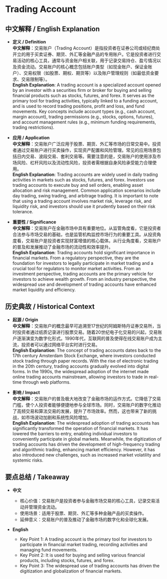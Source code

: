 # Trading Account

## 中文解释 / English Explanation

* **定义 / Definition**  
  **中文解释**：交易账户（Trading Account）是指投资者在证券公司或经纪商处开立的用于买卖证券、期货、外汇等金融产品的专用账户。它是投资者进行交易活动的核心工具，通常与资金账户相关联，用于记录交易持仓、盈亏情况以及资金流动。交易账户的核心概念包括账户类型（如现金账户、保证金账户）、交易权限（如股票、期权、期货等）以及账户管理规则（如最低资金要求、交易限制等）。  
  **English Explanation**: A trading account is a specialized account opened by an investor with a securities firm or broker for buying and selling financial products such as stocks, futures, and forex. It serves as the primary tool for trading activities, typically linked to a funding account, and is used to record trading positions, profit and loss, and fund movements. Key concepts include account types (e.g., cash account, margin account), trading permissions (e.g., stocks, options, futures), and account management rules (e.g., minimum funding requirements, trading restrictions).

* **应用 / Application**  
  **中文解释**：交易账户广泛应用于股票、期货、外汇等市场的日常交易中。投资者通过交易账户进行买卖操作，实现资产配置和风险管理。常见的应用场景包括日内交易、波段交易、套利交易等。需要注意的是，交易账户的使用涉及市场风险、杠杆风险以及流动性风险，投资者需根据自身风险承受能力合理使用。  
  **English Explanation**: Trading accounts are widely used in daily trading activities in markets such as stocks, futures, and forex. Investors use trading accounts to execute buy and sell orders, enabling asset allocation and risk management. Common application scenarios include day trading, swing trading, and arbitrage trading. It is important to note that using a trading account involves market risk, leverage risk, and liquidity risk, and investors should use it prudently based on their risk tolerance.

* **重要性 / Significance**  
  **中文解释**：交易账户在金融市场中具有重要地位。从监管角度看，它是投资者合法参与市场交易的基础，也是监管机构监控市场行为的重要工具。从投资角度看，交易账户是投资者实现财富增值的核心载体。从行业角度看，交易账户的普及和发展推动了金融市场的流动性和效率提升。  
  **English Explanation**: Trading accounts hold significant importance in financial markets. From a regulatory perspective, they are the foundation for investors to legally participate in market trading and a crucial tool for regulators to monitor market activities. From an investment perspective, trading accounts are the primary vehicle for investors to achieve wealth growth. From an industry perspective, the widespread use and development of trading accounts have enhanced market liquidity and efficiency.

## 历史典故 / Historical Context

* **起源 / Origin**  
  **中文解释**：交易账户的概念最早可追溯至17世纪的阿姆斯特丹证券交易所，当时投资者通过纸质记录进行股票交易。随着20世纪电子化交易的兴起，交易账户逐渐演变为数字化形式。1990年代，互联网的普及使得在线交易账户成为主流，投资者可以通过网络平台实时进行交易。  
  **English Explanation**: The concept of trading accounts dates back to the 17th century Amsterdam Stock Exchange, where investors conducted stock trading through paper records. With the rise of electronic trading in the 20th century, trading accounts gradually evolved into digital forms. In the 1990s, the widespread adoption of the internet made online trading accounts mainstream, allowing investors to trade in real-time through web platforms.

* **影响 / Impact**  
  **中文解释**：交易账户的普及极大地改变了金融市场的运作方式。它降低了交易门槛，使个人投资者能够便捷地参与全球市场。同时，交易账户的数字化推动了高频交易和算法交易的发展，提升了市场效率。然而，这也带来了新的挑战，如市场波动加剧和系统性风险增加。  
  **English Explanation**: The widespread adoption of trading accounts has significantly transformed the operation of financial markets. It has lowered the barriers to entry, enabling individual investors to conveniently participate in global markets. Meanwhile, the digitization of trading accounts has driven the development of high-frequency trading and algorithmic trading, enhancing market efficiency. However, it has also introduced new challenges, such as increased market volatility and systemic risks.

## 要点总结 / Takeaway

* **中文**  
  - 核心价值：交易账户是投资者参与金融市场交易的核心工具，记录交易活动并管理资金流动。  
  - 使用场景：适用于股票、期货、外汇等多种金融产品的买卖操作。  
  - 延伸意义：交易账户的普及推动了金融市场的数字化和全球化发展。

* **English**  
  - Key Point 1: A trading account is the primary tool for investors to participate in financial market trading, recording activities and managing fund movements.  
  - Key Point 2: It is used for buying and selling various financial products, including stocks, futures, and forex.  
  - Key Point 3: The widespread use of trading accounts has driven the digitization and globalization of financial markets.